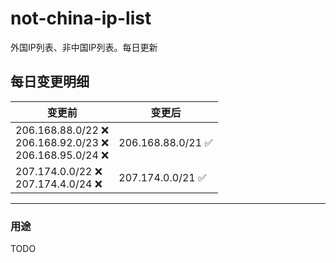 # not-china-ip-list
外国IP列表、非中国IP列表。每日更新

每日变更明细
--------------------
|  变更前   | 变更后 |
|  ----  | ----  |
|  206.168.88.0/22 :x: <br> 206.168.92.0/23 :x: <br> 206.168.95.0/24 :x: <br> | 206.168.88.0/21 :white_check_mark: | 
|  207.174.0.0/22 :x: <br> 207.174.4.0/24 :x: <br> | 207.174.0.0/21 :white_check_mark: | 

--------------------
### 用途
TODO
